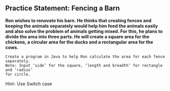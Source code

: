 ## Practice Statement: Fencing a Barn


**Ron wishes to renovate his barn. He thinks that creating fences and keeping the animals 
separately would help him feed the animals easily and also solve the problem of animals
getting mixed. For this, he plans to divide the area into three parts. He will create a 
square area for the chickens, a circular area for the ducks and a rectangular area for
the cows.**

    Create a program in Java to help Ron calculate the area for each fence separately.
    Note: Input ‘side’ for the square, ‘length and breadth’ for rectangle and ‘radius’ 
    for circle.

Hint- Use Switch case
